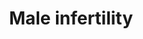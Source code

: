 ---
annotations:
- id: CL:0000019
  parent: native cell
  type: Cell Type Ontology
  value: sperm
- id: PW:0000013
  parent: disease pathway
  type: Pathway Ontology
  value: disease pathway
- id: DOID:12336
  type: Disease Ontology
  value: male infertility
authors:
- Fehrhart
- Egonw
- MaintBot
- Eweitz
citedin:
- link: PMC9130749
  title: 'The Biological Interaction of SARS-CoV-2 Infection and Osteoporosis: A Preliminary
    Study (2022)'
- link: PMC9614744
  title: Shared mechanisms and crosstalk of COVID-19 and osteoporosis via vitamin
    D (2022)
communities:
- RareDiseases
description: Pathway(s) of genes involved in male infertility. The list of genes is
  derived from Krausz et al.(1) and can be sorted in general (common) cell function,
  endocrine function and specific spermatogenic function.
last-edited: 2021-09-17
ndex: 776fb36d-8b6c-11eb-9e72-0ac135e8bacf
organisms:
- Homo sapiens
redirect_from:
- /index.php/Pathway:WP4673
- /instance/WP4673
- /instance/WP4673_r119920
revision: r119920
schema-jsonld:
- '@context': https://schema.org/
  '@id': https://wikipathways.github.io/pathways/WP4673.html
  '@type': Dataset
  creator:
    '@type': Organization
    name: WikiPathways
  description: Pathway(s) of genes involved in male infertility. The list of genes
    is derived from Krausz et al.(1) and can be sorted in general (common) cell function,
    endocrine function and specific spermatogenic function.
  keywords:
  - ABCB1
  - ABLIM1
  - AGO2
  - AHR
  - AHRR
  - APOB
  - AR
  - ARNTL
  - ATM
  - Amoxicillin
  - BCL2
  - BHMT
  - BRCA2
  - BRDT
  - Butyryl-CoA
  - CAT
  - CCDC36
  - CCNA1
  - CCNK
  - CCNT1
  - CCNT2
  - CDC42BPA
  - CDK9
  - CHD2
  - CLOCK
  - CLU
  - CREBBP
  - CRISP2
  - CTCFL
  - CXXC1
  - CYP17A1
  - CYP1A1
  - CYP26B1
  - Coenzyme A
  - DAZ1
  - DAZ2
  - DAZ3
  - DAZ4
  - DAZL
  - DDX20
  - DDX4
  - DND1
  - EP300
  - EPPIN
  - EPSTI1
  - ERCC1
  - ERCC2
  - ESR1
  - ESR2
  - ETV5
  - FAS
  - FASLG
  - FOLH1
  - GNAO1
  - GPX1
  - Gentamicin
  - H2BFWT
  - HIST1H4A
  - HIST3H3
  - HLA-DRA
  - HMGA1
  - HORMAD1
  - HORMAD2
  - INSR
  - KDM3A
  - KLK2
  - LIG4
  - LRWD1
  - LTF
  - MAS1L
  - MDM2
  - MLH1
  - MLH3
  - MMP2
  - MMP9
  - MOV10L1
  - MSH4
  - MSH5
  - MSMB
  - MTHFD1
  - MTHFR
  - MTR
  - MTRR
  - NANOS1
  - NFE2L2
  - NOS1
  - NOS2
  - NOS3
  - NQO1
  - OR2W3
  - PACRG
  - PARP1
  - PEMT
  - PEX10
  - PIWIL1
  - PIWIL2
  - PIWIL3
  - PIWIL4
  - PMS2
  - POLB
  - POLG
  - PON1
  - PON2
  - PRDM9
  - PRM1
  - PRM2
  - PRM3
  - PRMT6
  - PSAT1
  - PUM2
  - RAG1
  - REC8
  - RFC1
  - RGS9
  - SEMG1
  - SEPTIN12
  - SHMT1
  - SIRPA
  - SIRPG
  - SLC16A7
  - SLC46A1
  - SOD2
  - SOD3
  - SOX5
  - SPATA17
  - SPO11
  - SRD5A2
  - STRA8
  - TAS2R38
  - TCN2
  - TEX15
  - THBS1
  - TMEM132E
  - TNF
  - TRIP13
  - TSSK4
  - TSSK6
  - UBD
  - UBE2B
  - UBR2
  - USP26
  - USP8
  - VCX
  - XPC
  - XRCC2
  - XRCC3
  - XRCC4
  - XRCC5
  - YBX2
  license: CC0
  name: Male infertility
seo: CreativeWork
title: Male infertility
wpid: WP4673
---